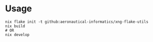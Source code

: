 # Usage

```console
nix flake init -t github:aeronautical-informatics/xng-flake-utils
nix build
# OR
nix develop
```
